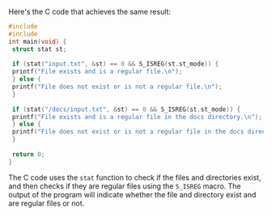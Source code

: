 Here's the C code that achieves the same result:
```c
#include 
#include 
int main(void) {
 struct stat st;
 
 if (stat("input.txt", &st) == 0 && S_ISREG(st.st_mode)) {
 printf("File exists and is a regular file.\n");
 } else {
 printf("File does not exist or is not a regular file.\n");
 }
 
 if (stat("/docs/input.txt", &st) == 0 && S_ISREG(st.st_mode)) {
 printf("File exists and is a regular file in the docs directory.\n");
 } else {
 printf("File does not exist or is not a regular file in the docs directory.\n");
 }
 
 return 0;
}
```
The C code uses the `stat` function to check if the files and directories exist, and then checks if they are regular files using the `S_ISREG` macro. The output of the program will indicate whether the file and directory exist and are regular files or not.


